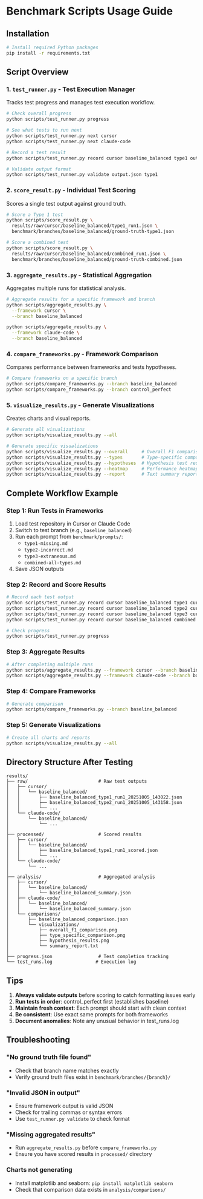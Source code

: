 # Benchmark Scripts Usage Guide

## Installation

```bash
# Install required Python packages
pip install -r requirements.txt
```

## Script Overview

### 1. `test_runner.py` - Test Execution Manager
Tracks test progress and manages test execution workflow.

```bash
# Check overall progress
python scripts/test_runner.py progress

# See what tests to run next
python scripts/test_runner.py next cursor
python scripts/test_runner.py next claude-code

# Record a test result
python scripts/test_runner.py record cursor baseline_balanced type1 output.json --score

# Validate output format
python scripts/test_runner.py validate output.json type1
```

### 2. `score_result.py` - Individual Test Scoring
Scores a single test output against ground truth.

```bash
# Score a Type 1 test
python scripts/score_result.py \
  results/raw/cursor/baseline_balanced/type1_run1.json \
  benchmark/branches/baseline_balanced/ground-truth-type1.json

# Score a combined test
python scripts/score_result.py \
  results/raw/cursor/baseline_balanced/combined_run1.json \
  benchmark/branches/baseline_balanced/ground-truth-combined.json
```

### 3. `aggregate_results.py` - Statistical Aggregation
Aggregates multiple runs for statistical analysis.

```bash
# Aggregate results for a specific framework and branch
python scripts/aggregate_results.py \
  --framework cursor \
  --branch baseline_balanced

python scripts/aggregate_results.py \
  --framework claude-code \
  --branch baseline_balanced
```

### 4. `compare_frameworks.py` - Framework Comparison
Compares performance between frameworks and tests hypotheses.

```bash
# Compare frameworks on a specific branch
python scripts/compare_frameworks.py --branch baseline_balanced
python scripts/compare_frameworks.py --branch control_perfect
```

### 5. `visualize_results.py` - Generate Visualizations
Creates charts and visual reports.

```bash
# Generate all visualizations
python scripts/visualize_results.py --all

# Generate specific visualizations
python scripts/visualize_results.py --overall     # Overall F1 comparison
python scripts/visualize_results.py --types       # Type-specific comparison
python scripts/visualize_results.py --hypotheses  # Hypothesis test results
python scripts/visualize_results.py --heatmap     # Performance heatmaps
python scripts/visualize_results.py --report      # Text summary report
```

## Complete Workflow Example

### Step 1: Run Tests in Frameworks

1. Load test repository in Cursor or Claude Code
2. Switch to test branch (e.g., `baseline_balanced`)
3. Run each prompt from `benchmark/prompts/`:
   - `type1-missing.md`
   - `type2-incorrect.md`
   - `type3-extraneous.md`
   - `combined-all-types.md`
4. Save JSON outputs

### Step 2: Record and Score Results

```bash
# Record each test output
python scripts/test_runner.py record cursor baseline_balanced type1 cursor_output_type1.json --score
python scripts/test_runner.py record cursor baseline_balanced type2 cursor_output_type2.json --score
python scripts/test_runner.py record cursor baseline_balanced type3 cursor_output_type3.json --score
python scripts/test_runner.py record cursor baseline_balanced combined cursor_output_combined.json --score

# Check progress
python scripts/test_runner.py progress
```

### Step 3: Aggregate Results

```bash
# After completing multiple runs
python scripts/aggregate_results.py --framework cursor --branch baseline_balanced
python scripts/aggregate_results.py --framework claude-code --branch baseline_balanced
```

### Step 4: Compare Frameworks

```bash
# Generate comparison
python scripts/compare_frameworks.py --branch baseline_balanced
```

### Step 5: Generate Visualizations

```bash
# Create all charts and reports
python scripts/visualize_results.py --all
```

## Directory Structure After Testing

```
results/
├── raw/                          # Raw test outputs
│   ├── cursor/
│   │   └── baseline_balanced/
│   │       ├── baseline_balanced_type1_run1_20251005_143022.json
│   │       ├── baseline_balanced_type2_run1_20251005_143158.json
│   │       └── ...
│   └── claude-code/
│       └── baseline_balanced/
│           └── ...
│
├── processed/                    # Scored results
│   ├── cursor/
│   │   └── baseline_balanced/
│   │       ├── baseline_balanced_type1_run1_scored.json
│   │       └── ...
│   └── claude-code/
│       └── ...
│
├── analysis/                     # Aggregated analysis
│   ├── cursor/
│   │   └── baseline_balanced/
│   │       └── baseline_balanced_summary.json
│   ├── claude-code/
│   │   └── baseline_balanced/
│   │       └── baseline_balanced_summary.json
│   └── comparisons/
│       ├── baseline_balanced_comparison.json
│       └── visualizations/
│           ├── overall_f1_comparison.png
│           ├── type_specific_comparison.png
│           ├── hypothesis_results.png
│           └── summary_report.txt
│
├── progress.json                 # Test completion tracking
└── test_runs.log                # Execution log
```

## Tips

1. **Always validate outputs** before scoring to catch formatting issues early
2. **Run tests in order**: control_perfect first (establishes baseline)
3. **Maintain fresh context**: Each prompt should start with clean context
4. **Be consistent**: Use exact same prompts for both frameworks
5. **Document anomalies**: Note any unusual behavior in test_runs.log

## Troubleshooting

### "No ground truth file found"
- Check that branch name matches exactly
- Verify ground truth files exist in `benchmark/branches/{branch}/`

### "Invalid JSON in output"
- Ensure framework output is valid JSON
- Check for trailing commas or syntax errors
- Use `test_runner.py validate` to check format

### "Missing aggregated results"
- Run `aggregate_results.py` before `compare_frameworks.py`
- Ensure you have scored results in `processed/` directory

### Charts not generating
- Install matplotlib and seaborn: `pip install matplotlib seaborn`
- Check that comparison data exists in `analysis/comparisons/`

